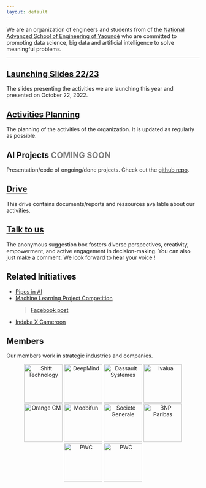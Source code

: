 ```yaml
---
layout: default
---
```


We are an organization of engineers and students from of the [National Advanced School of Engineering of Yaoundé](https://polytechnique.cm/) who are committed to promoting data science, big data and artificial intelligence to solve meaningful problems.

-----

## [Launching Slides 22/23](https://docs.google.com/presentation/d/10NXzgS7sNH3j0OdGSwyQwu9H4j0mKYxZGDl3gWDOY8U/edit?usp=sharing) 
The slides presenting the activities we are launching this year and presented on October 22, 2022.

## [Activities Planning](https://docs.google.com/spreadsheets/d/1nOUiLbD_ORuCdC2gXL68n5q23UR9-VPjMqjYB6QLn4E/edit?usp=sharing) 
The planning of the activities of the organization. It is updated as regularly as possible.


## AI Projects <span style="color:gray;">COMING SOON</span>
Presentation/code of ongoing/done projects. Check out the [github repo](https://github.com/ENSP-AI-Mentoring).


## [Drive](https://drive.google.com/drive/folders/1Ql9afRElUF-LVzpvrfNuNDqYP_PWnnlj?usp=sharing)
This drive contains documents/reports and ressources available about our activities.

## [Talk to us](https://forms.gle/Gu4EgWbp8RtXCPgf8)

The anonymous suggestion box fosters diverse perspectives, creativity, empowerment, and active engagement in decision-making. You can also just make a comment. We look forward to hear your voice !


## Related Initiatives
* [Pipos in AI](https://www.piposinai.com/)
* [Machine Learning Project Competition]()
    > [Facebook post](https://www.facebook.com/blackinai/posts/congratulations-to-james-assiene-for-organizing-the-second-edition-of-the-machin/1043947346361607/)
* [Indaba X Cameroon](https://indabaxcameroon.github.io/)


## Members

Our members work in strategic industries and companies.

<div style="text-align: center;">
    <img src="https://images.crunchbase.com/image/upload/c_lpad,h_170,w_170,f_auto,b_white,q_auto:eco,dpr_1/hfxxmwwot2gqcj4wqubs"  alt="Shift Technology" title="Shift Technology" width="100px"  style="max-width: 200px; max-height: 100px;">
  <img src="https://assets-global.website-files.com/621d30e84caf0be3291dbf1c/64528324f3137361efa56a2f_google_deepmind.jpg" title="DeepMind" 
 alt="DeepMind" width="100px" style="max-width: 200px; max-height: 100px;">
  <img src="https://www.3ds.com/assets/3ds-navigation/3DS_corporate-logo_blue.svg" title="Dassault Systemes" alt="Dassault Systemes" width="100px"  style="max-width: 100px; max-height: 100px;">
  <img src="https://www.ivalua.com/wp-content/uploads/2020/10/logo-2020.svg" title="Ivalua" alt="Ivalua" width="100px" style="max-width: 200px; max-height: 100px;">
  <img src="https://c.woopic.com/logo-orange.png"  title="Orange CM" alt="Orange CM" width="100px"  style="max-width: 200px; max-height: 100px;">
        <img src="https://mb.cision.com/Public/21505/3626239/863716a5eac14069_800x800ar.png"  title="Moobifun" alt="Moobifun" width="100px"  style="max-width: 200px; max-height: 100px;">
<img src="https://companieslogo.com/img/orig/GLE.PA-818ce5f3.png" title="Societe Generale"  alt="Societe Generale" width="100px"  style="max-width: 200px; max-height: 100px;">
    <img src="https://companieslogo.com/img/orig/BNP.PA-75daacb0.png?t=1648026608"  title="BNP Paribas" alt="BNP Paribas" width="100px"  style="max-width: 200px; max-height: 100px;">
    <img src="https://upload.wikimedia.org/wikipedia/commons/thumb/0/05/PricewaterhouseCoopers_Logo.svg/1580px-PricewaterhouseCoopers_Logo.svg.png"  title="PWC" alt="PWC" width="100px"  style="max-width: 200px; max-height: 100px;">
<img src="https://upload.wikimedia.org/wikipedia/commons/thumb/5/51/IBM_logo.svg/1600px-IBM_logo.svg.png"  title="IBM" alt="PWC" width="100px"  style="max-width: 200px; max-height: 100px;">
   
  <!-- Add more logos here -->
</div>
